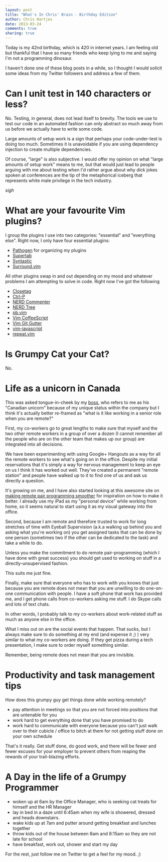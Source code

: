 ```yaml
---
layout: post
title: "What's In Chris' Brain - Birthday Edition"
author: Chris Hartjes
date: 2013-03-24
comments: true
sharing: true
---
```

Today is my 42nd birthday, which is 420 in internet years. I am feeling old
but thankful that I have so many friends who keep lying to me and saying I'm
not a programming dinosaur.

I haven't done one of these blog posts in a while, so I thought I would solicit
some ideas from my Twitter followers and address a few of them.

Can I unit test in 140 characters or less?
==========================================

No. Testing, in general, does not lead itself to brevity. The tools we use
to test our code in an automated fashion can only abstract so much away from
us before we actually have to write some code.

Large amounts of setup work is a sign that perhaps your code-under-test is
doing too much. Sometimes it is unavoidable if you are using dependency
injection to create multiple dependencies.

Of course, "large" is also subjective. I would offer my opinion on what "large
amounts of setup work" means to me, but that would just lead to people arguing
with me about testing when I'd rather argue about why dick jokes spoken at
conferences are the tip of the metaphorical iceberg that represents white male
privilege in the tech industry.

*sigh*

What are your favourite Vim plugins?
====================================

I group the plugins I use into two categories: "essential" and "everything else".
Right now, I only have four essential plugins:

* [Pathogen](https://github.com/tpope/vim-pathogen) for organizing my plugins
* [Supertab](https://github.com/ervandew/supertab)
* [Syntastic](https://github.com/scrooloose/syntastic)
* [Surround.vim](https://github.com/tpope/vim-surround)

All other plugins swap in and out depending on my mood and whatever problems
I am attempting to solve in code. Right now I've got the following

* [Closetag](http://www.vim.org/scripts/script.php?script_id=13)
* [Ctrl-P](https://github.com/kien/ctrlp.vim)
* [NERD Commenter](https://github.com/scrooloose/nerdcommenter)
* [NERD Tree](https://github.com/scrooloose/nerdtree)
* [pb.vim](https://github.com/troydm/pb.vim)
* [Vim CoffeeScript](https://github.com/kchmck/vim-coffee-script)
* [Vim Git Gutter](https://github.com/airblade/vim-git-gutter)
* [vim-javascript](https://github.com/pangloss/vim-javascript)
* [repeat.vim](https://github.com/tpope/vim-repeat)

Is Grumpy Cat your Cat?
=======================

No.

Life as a unicorn in Canada
===========================

This was asked tongue-in-cheek by my [boss](https://twitter.com/PolarLava), who 
refers to me as his "Canadian unicorn" because of my unique status within 
the company  but
I think it's actually better re-framed as "what is it like working in a senior
role when you are remote?"

First, my co-workers go to great lengths to make sure that myself and the
two other remote workers in a group of over a dozen (I cannot remember all
the people who are on the other team that makes up our group) are integrated
into all decisions.

We have been experimenting with using Google+ Hangouts as a way for all the
remote workers to see what's going on in the office. Despite my initial
reservations that it's simply a way for nervous management to keep an eye on
us I think it has worked out well. They've created a permanent "remote station"
and people have walked up to it to find one of us and ask us directly a
question.

It's growing on me, and I have also started looking at this awesome site on
[making remote pair programming smoother](http://remotepairprogramming.com/) 
for inspiration on how to make it better. I already use my iPad as my "personal device"
while working from home, so it seems natural to start using it as my visual gateway
into the office.

Second, because I am remote and therefore trusted to work for long stretches
of time with Eyeball Supervision (a.k.a walking up behind you and asking what
you're working on) you get assigned tasks that can be done by one person
(sometimes two if the other can be dedicated to the task) and take a while
to do.

Unless you make the commitment to do remote pair-programming (which I have
done with great success) you should get used to working on stuff in a directly-unsupervised
fashion.

This suits me just fine.

Finally, make sure that everyone who has to work with you knows that just because
you are remote does not mean that you are unwilling to do one-on-one communication
with people. I have a soft phone that work has provided me, and I get phone calls
from co-workers asking me stuff. I do Skype calls and lots of text chats.

In other words, I probably talk to my co-workers about work-related stuff
as much as anyone else in the office.

What I miss out on are the social events that happen. That sucks, but I always
make sure to do something at my end (and expense it ;) ) very similar to 
what my co-workers are doing. If they get pizza during a tech presentation, I
make sure to order myself something similar.

Remember, being remote does not mean that you are invisible.

Productivity and task management tips
=====================================

How does this grumpy guy get things done while working remotely?

* pay attention in meetings so that you are not forced into positions that
are untenable for you
* work hard to get everything done that you have promised to do
* work hard to communicate with everyone because you can't just walk over to
their cubicle / office to bitch at them for not getting stuff done on your own
schedule

That's it really. Get stuff done, do good work, and there will be fewer and
fewer excuses for your employer to prevent others from reaping the rewards
of your trail-blazing efforts.

A Day in the life of a Grumpy Programmer
========================================

* woken up at 6am by the Office Manager, who is seeking cat treats for himself
and the HR Manager
* lay in bed in a daze until 6:45am when my wife is showered, dressed and heads
downstairs.
* wake kids up at 7am and putter around getting breakfast and lunches together
* throw kids out of the house between 8am and 8:15am so they are not late for
school
* have breakfast, work out, shower and start my day

For the rest, just follow me on Twitter to get a feel for my mood. ;)

